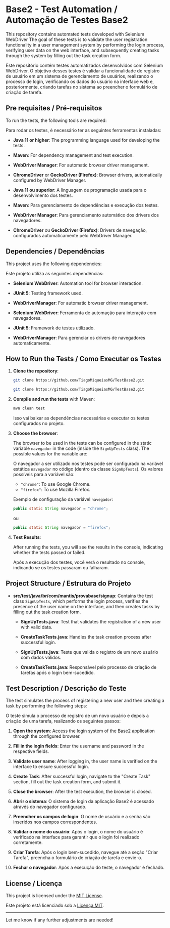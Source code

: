 # Base2 - Test Automation / Automação de Testes Base2

This repository contains automated tests developed with Selenium WebDriver The goal of these tests is to validate the user registration functionality in a user management system by performing the login process, verifying user data on the web interface, and subsequently creating tasks through the system by filling out the task creation form.

Este repositório contém testes automatizados desenvolvidos com Selenium WebDriver. O objetivo desses testes é validar a funcionalidade de registro de usuário em um sistema de gerenciamento de usuários, realizando o processo de login, verificando os dados do usuário na interface web e, posteriormente, criando tarefas no sistema ao preencher o formulário de criação de tarefa.

## Pre requisites / Pré-requisitos

To run the tests, the following tools are required:

Para rodar os testes, é necessário ter as seguintes ferramentas instaladas:

- **Java 11 or higher**: The programming language used for developing the tests.
- **Maven**: For dependency management and test execution.
- **WebDriver Manager**: For automatic browser driver management.
- **ChromeDriver** or **GeckoDriver (Firefox)**: Browser drivers, automatically configured by WebDriver Manager.

- **Java 11 ou superior**: A linguagem de programação usada para o desenvolvimento dos testes.
- **Maven**: Para gerenciamento de dependências e execução dos testes.
- **WebDriver Manager**: Para gerenciamento automático dos drivers dos navegadores.
- **ChromeDriver** ou **GeckoDriver (Firefox)**: Drivers de navegação, configurados automaticamente pelo WebDriver Manager.

## Dependencies / Dependências

This project uses the following dependencies:

Este projeto utiliza as seguintes dependências:

- **Selenium WebDriver**: Automation tool for browser interaction.
- **JUnit 5**: Testing framework used.
- **WebDriverManager**: For automatic browser driver management.

- **Selenium WebDriver**: Ferramenta de automação para interação com navegadores.
- **JUnit 5**: Framework de testes utilizado.
- **WebDriverManager**: Para gerenciar os drivers de navegadores automaticamente.

## How to Run the Tests / Como Executar os Testes

1. **Clone the repository**:

   ```bash
   git clone https://github.com/TiagoMiqueiasMG/TestBase2.git
   ```

   ```bash
   git clone https://github.com/TiagoMiqueiasMG/TestBase2.git
   ```

2. **Compile and run the tests** with Maven:

   ```bash
   mvn clean test
   ```

   Isso vai baixar as dependências necessárias e executar os testes configurados no projeto.

3. **Choose the browser**:

   The browser to be used in the tests can be configured in the static variable `navegador` in the code (inside the `SignUpTests` class). The possible values for the variable are:

   O navegador a ser utilizado nos testes pode ser configurado na variável estática `navegador` no código (dentro da classe `SignUpTests`). Os valores possíveis para a variável são:

   - `"chrome"`: To use Google Chrome.
   - `"firefox"`: To use Mozilla Firefox.

   Exemplo de configuração da variável `navegador`:

   ```java
   public static String navegador = "chrome";  
   ```
   ou
   
    ```java
   public static String navegador = "firefox";  
   ```

5. **Test Results**:

   After running the tests, you will see the results in the console, indicating whether the tests passed or failed.

   Após a execução dos testes, você verá o resultado no console, indicando se os testes passaram ou falharam.

## Project Structure / Estrutura do Projeto

- **src/test/java/br/com/mantis/provabase/signup**: Contains the test class `SignUpTests`, which performs the login process, verifies the presence of the user name on the interface, and then creates tasks by filling out the task creation form.
  
  - **SignUpTests.java**: Test that validates the registration of a new user with valid data.
  - **CreateTaskTests.java**: Handles the task creation process after successful login.

  - **SignUpTests.java**: Teste que valida o registro de um novo usuário com dados válidos.
  - **CreateTaskTests.java**: Responsável pelo processo de criação de tarefas após o login bem-sucedido.

## Test Description / Descrição do Teste

The test simulates the process of registering a new user and then creating a task by performing the following steps:

O teste simula o processo de registro de um novo usuário e depois a criação de uma tarefa, realizando os seguintes passos:

1. **Open the system**: Access the login system of the Base2 application through the configured browser.
2. **Fill in the login fields**: Enter the username and password in the respective fields.
3. **Validate user name**: After logging in, the user name is verified on the interface to ensure successful login.
4. **Create Task**: After successful login, navigate to the "Create Task" section, fill out the task creation form, and submit it.
5. **Close the browser**: After the test execution, the browser is closed.

1. **Abrir o sistema**: O sistema de login da aplicação Base2 é acessado através do navegador configurado.
2. **Preencher os campos de login**: O nome de usuário e a senha são inseridos nos campos correspondentes.
3. **Validar o nome do usuário**: Após o login, o nome do usuário é verificado na interface para garantir que o login foi realizado corretamente.
4. **Criar Tarefa**: Após o login bem-sucedido, navegue até a seção "Criar Tarefa", preencha o formulário de criação de tarefa e envie-o.
5. **Fechar o navegador**: Após a execução do teste, o navegador é fechado.


## License / Licença

This project is licensed under the [MIT License](LICENSE).

Este projeto está licenciado sob a [Licença MIT](LICENSE).

---

Let me know if any further adjustments are needed!
